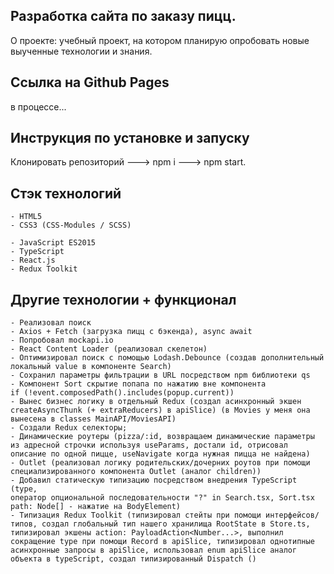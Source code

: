 ## Разработка сайта по заказу пицц.

О проекте: учебный проект, на котором планирую опробовать новые выученные технологии и знания.

## Ссылка на Github Pages

в процессе...

## Инструкция по установке и запуску

Клонировать репозиторий ---> npm i ---> npm start.

## Стэк технологий

```
- HTML5
- CSS3 (CSS-Modules / SCSS)
```

```JS
- JavaScript ES2015
- TypeScript
- React.js
- Redux Toolkit
```

## Другие технологии + функционал

```
- Реализовал поиск
- Axios + Fetch (загрузка пицц с бэкенда), async await
- Попробовал mockapi.io
- React Content Loader (реализовал скелетон)
- Оптимизировал поиск с помощью Lodash.Debounce (создав дополнительный локальный value в компоненте Search)
- Сохранил параметры фильтрации в URL посредством npm библиотеки qs
- Компонент Sort скрытие попапа по нажатию вне компонента
if (!event.composedPath().includes(popup.current))
- Вынес бизнес логику в отдельный Redux (создал асинхронный экшен createAsyncThunk (+ extraReducers) в apiSlice) (в Movies у меня она вынесена в classes MainAPI/MoviesAPI)
- Создали Redux селекторы;
- Динамические роутеры (pizza/:id, возвращаем динамические параметры из адресной строчки используя useParams, достали id, отрисовал описание по одной пицце, useNavigate когда нужная пицца не найдена)
- Outlet (реализовал логику родительских/дочерних роутов при помощи специализированного компонента Outlet (аналог children))
- Добавил статическую типизацию посредством внедрения TypeScript (type,
оператор опциональной последовательности "?" in Search.tsx, Sort.tsx path: Node[] - нажатие на BodyElement)
- Типизация Redux Toolkit (типизировал стейты при помощи интерфейсов/типов, создал глобальный тип нашего хранилища RootState в Store.ts, типизировал экшены action: PayloadAction<Number...>, выполнил сокращение type при помощи Record в apiSlice, типизировал однотипные асинхронные запросы в apiSlice, использовал enum apiSlice аналог объекта в typeScript, создал типизированный Dispatch ()
```
